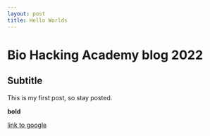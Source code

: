 ```yaml
---
layout: post
title: Hello Worlds
---
```


# Bio Hacking Academy blog 2022

## Subtitle

This is my first post, so stay posted.

**bold**

[link to google](www.google.com)
